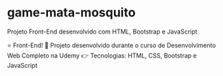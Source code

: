 # game-mata-mosquito

Projeto Front-End desenvolvido com HTML, Bootstrap e JavaScript

⭐ Front-End!
🚀 Projeto desenvolvido durante o curso de Desenvolvimento Web Completo na Udemy
👉 Tecnologias: HTML, CSS, Bootstrap e JavaScript

